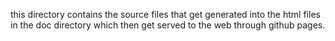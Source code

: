 this directory contains the source files that get generated into the html files in the doc directory which then get served to the web through github pages. 



